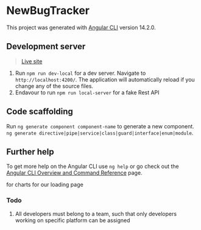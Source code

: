# NewBugTracker

This project was generated with [Angular CLI](https://github.com/angular/angular-cli) version 14.2.0.

## Development server

> [Live site](https://test-bug-tracker.vercel.app/)

1.  Run `npm run dev-local` for a dev server. Navigate to `http://localhost:4200/`. The application will automatically reload if you change any of the source files.
2.  Endavour to run `npm run local-server` for a fake Rest API

## Code scaffolding

Run `ng generate component component-name` to generate a new component.
`ng generate directive|pipe|service|class|guard|interface|enum|module`.

## Further help

To get more help on the Angular CLI use `ng help` or go check out the [Angular CLI Overview and Command Reference](https://angular.io/cli) page.

for charts <!-- https://swimlane.gitbook.io/ngx-charts/examples/bar-charts/stacked-vertical-bar-chart -->
for our loading page <!-- https://css-tricks.com/lets-make-a-fancy-but-uncomplicated-page-loader/ -->

### Todo

1. All developers must belong to a team, such that only developers working on specific platform can be assigned

<!-- test accounts -->
<!-- admin@alienforest.com -->
<!-- dev@alienforest.com -->
<!-- user@alienforest.com -->
<!-- all pass: 7777 -->
